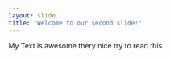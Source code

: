 ```yaml
---
layout: slide
title: "Welcome to our second slide!"
---
```

My Text is awesome
thery nice try to read this
